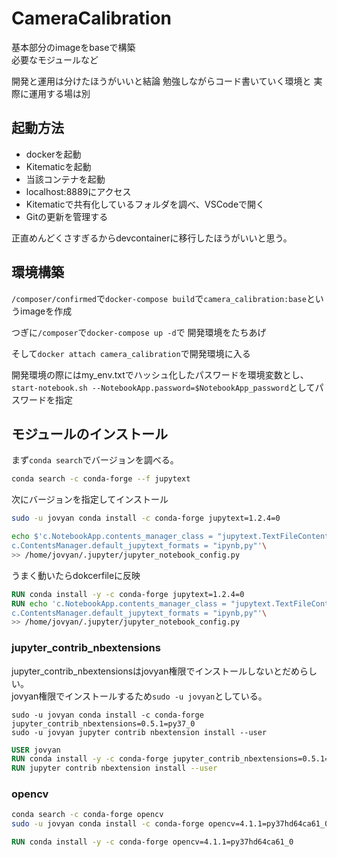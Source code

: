 # CameraCalibration
基本部分のimageをbaseで構築  
必要なモジュールなど  

開発と運用は分けたほうがいいと結論
勉強しながらコード書いていく環境と
実際に運用する場は別

## 起動方法

- dockerを起動
- Kitematicを起動
- 当該コンテナを起動
- localhost:8889にアクセス
- Kitematicで共有化しているフォルダを調べ、VSCodeで開く
- Gitの更新を管理する


正直めんどくさすぎるからdevcontainerに移行したほうがいいと思う。

## 環境構築
`/composer/confirmed`で`docker-compose build`で`camera_calibration:base`というimageを作成  
  
つぎに`/composer`で`docker-compose up -d`で
開発環境をたちあげ

そして`docker attach camera_calibration`で開発環境に入る

開発環境の際にはmy_env.txtでハッシュ化したパスワードを環境変数とし、
`start-notebook.sh --NotebookApp.password=$NotebookApp_password`としてパスワードを指定

## モジュールのインストール
まず`conda search`でバージョンを調べる。
```bash
conda search -c conda-forge --f jupytext
```
次にバージョンを指定してインストール
```bash
sudo -u jovyan conda install -c conda-forge jupytext=1.2.4=0

echo $'c.NotebookApp.contents_manager_class = "jupytext.TextFileContentsManager"\n
c.ContentsManager.default_jupytext_formats = "ipynb,py"'\
>> /home/jovyan/.jupyter/jupyter_notebook_config.py
```

うまく動いたらdokcerfileに反映
```Dockerfile
RUN conda install -y -c conda-forge jupytext=1.2.4=0
RUN echo 'c.NotebookApp.contents_manager_class = "jupytext.TextFileContentsManager"\n\
c.ContentsManager.default_jupytext_formats = "ipynb,py"'\
>> /home/jovyan/.jupyter/jupyter_notebook_config.py
```

### jupyter_contrib_nbextensions
jupyter_contrib_nbextensionsはjovyan権限でインストールしないとだめらしい。  
jovyan権限でインストールするため`sudo -u jovyan`としている。
```
sudo -u jovyan conda install -c conda-forge jupyter_contrib_nbextensions=0.5.1=py37_0  
sudo -u jovyan jupyter contrib nbextension install --user 
```

```Dockerfile
USER jovyan
RUN conda install -y -c conda-forge jupyter_contrib_nbextensions=0.5.1=py37_0
RUN jupyter contrib nbextension install --user
```


### opencv

```bash
conda search -c conda-forge opencv
sudo -u jovyan conda install -c conda-forge opencv=4.1.1=py37hd64ca61_0
```

```Dockerfile
RUN conda install -y -c conda-forge opencv=4.1.1=py37hd64ca61_0
```